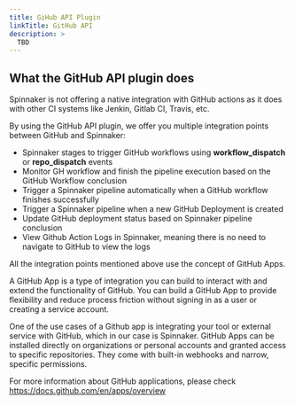 ```yaml
---
title: GiHub API Plugin
linkTitle: GitHub API
description: >
  TBD
---
```



## What the GitHub API plugin does

Spinnaker is not offering a native integration with GitHub actions as it does with other CI systems like Jenkin, Gitlab CI, Travis, etc. 

By using the GitHub API plugin, we offer you multiple integration points between GitHub and Spinnaker: 

- Spinnaker stages to trigger GitHub workflows using **workflow_dispatch** or **repo_dispatch** events
- Monitor GH workflow and finish the pipeline execution based on the GitHub Workflow conclusion
- Trigger a Spinnaker pipeline automatically when a GitHub workflow finishes successfully
- Trigger a Spinnaker pipeline when a new GitHub Deployment is created
- Update GitHub deployment status based on Spinnaker pipeline conclusion
- View Github Action Logs in Spinnaker, meaning there is no need to navigate to GitHub to view the logs

All the integration points mentioned above use the concept of GitHub Apps.

A GitHub App is a type of integration you can build to interact with and extend the functionality of GitHub. You can build a GitHub App to provide flexibility and reduce process friction without signing in as a user or creating a service account.

One of the use cases of a Github app is integrating your tool or external service with GitHub, which in our case is Spinnaker.
GitHub Apps can be installed directly on organizations or personal accounts and granted access to specific repositories. They come with built-in webhooks and narrow, specific permissions.

For more information about GitHub applications, please check https://docs.github.com/en/apps/overview